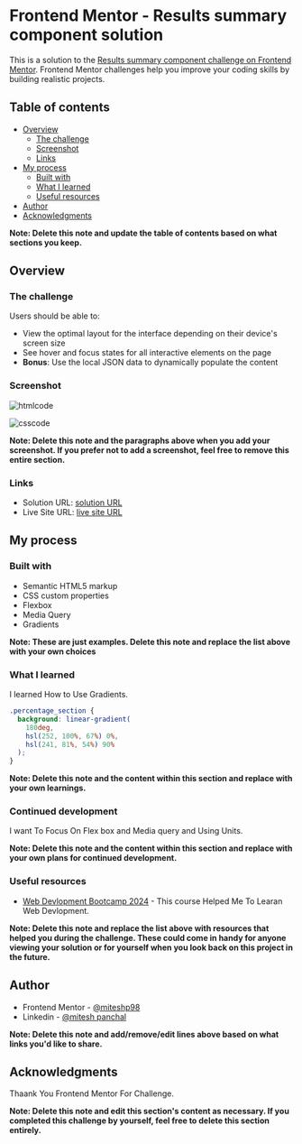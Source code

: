 # Frontend Mentor - Results summary component solution

This is a solution to the [Results summary component challenge on Frontend Mentor](https://www.frontendmentor.io/challenges/results-summary-component-CE_K6s0maV). Frontend Mentor challenges help you improve your coding skills by building realistic projects. 

## Table of contents

- [Overview](#overview)
  - [The challenge](#the-challenge)
  - [Screenshot](#screenshot)
  - [Links](#links)
- [My process](#my-process)
  - [Built with](#built-with)
  - [What I learned](#what-i-learned)
  - [Useful resources](#useful-resources)
- [Author](#author)
- [Acknowledgments](#acknowledgments)

**Note: Delete this note and update the table of contents based on what sections you keep.**

## Overview

### The challenge

Users should be able to:

- View the optimal layout for the interface depending on their device's screen size
- See hover and focus states for all interactive elements on the page
- **Bonus**: Use the local JSON data to dynamically populate the content

### Screenshot

![htmlcode](https://github.com/miteshp98/results-summary-component-main/assets/145320555/fddf380b-21f1-4241-aa76-7360e4cf5b76)

![csscode](https://github.com/miteshp98/results-summary-component-main/assets/145320555/20f5cd53-dbd6-4a01-b4ed-b5f0a7a8a501)

**Note: Delete this note and the paragraphs above when you add your screenshot. If you prefer not to add a screenshot, feel free to remove this entire section.**

### Links

- Solution URL: [solution URL ](https://github.com/miteshp98/results-summary-component-main)
- Live Site URL: [live site URL ](https://miteshp98.github.io/results-summary-component-main/)

## My process

### Built with

- Semantic HTML5 markup
- CSS custom properties
- Flexbox
- Media Query
- Gradients


**Note: These are just examples. Delete this note and replace the list above with your own choices**

### What I learned

I learned How to Use Gradients.


```css
.percentage_section {
  background: linear-gradient(
    180deg,
    hsl(252, 100%, 67%) 0%,
    hsl(241, 81%, 54%) 90%
  );
}

```

**Note: Delete this note and the content within this section and replace with your own learnings.**

### Continued development

I want To Focus On Flex box and Media query and Using Units.

**Note: Delete this note and the content within this section and replace with your own plans for continued development.**

### Useful resources

- [ Web Devlopment Bootcamp 2024](https://www.udemy.com/share/101W9C3@eUTE43izUAxiN3Ia9n4o5tYsbN7tYFhqGcPCrvznFbd5s__Abo-Uon_X-u88wkFEGA==/) - This course Helped Me To Learan Web Devlopment.

**Note: Delete this note and replace the list above with resources that helped you during the challenge. These could come in handy for anyone viewing your solution or for yourself when you look back on this project in the future.**

## Author

- Frontend Mentor - [@miteshp98](https://www.frontendmentor.io/profile/miteshp98)
- Linkedin - [@mitesh panchal](https://www.linkedin.com/in/mitesh-panchal-356558126/)

**Note: Delete this note and add/remove/edit lines above based on what links you'd like to share.**

## Acknowledgments

Thaank You Frontend Mentor For Challenge.

**Note: Delete this note and edit this section's content as necessary. If you completed this challenge by yourself, feel free to delete this section entirely.**
